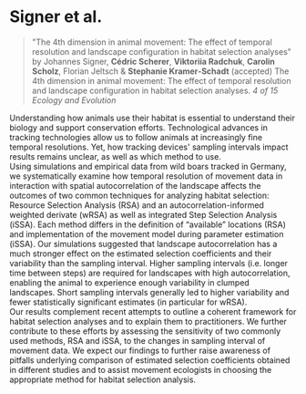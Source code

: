 # Signer et al. 

> "The 4th dimension in animal movement: The effect of temporal resolution and landscape configuration in habitat selection analyses" by Johannes Signer, **Cédric Scherer**, **Viktoriia Radchuk**, **Carolin Scholz**, Florian Jeltsch & **Stephanie Kramer‐Schadt** (accepted) The 4th dimension in animal movement: The effect of temporal resolution and landscape configuration in habitat selection analyses. *4 of 15
Ecology and Evolution*

Understanding how animals use their habitat is essential to understand their biology and support conservation efforts. Technological advances in tracking technologies allow us to follow animals at increasingly fine temporal resolutions. Yet, how tracking devices' sampling intervals impact results remains unclear, as well as which method to use.  
Using simulations and empirical data from wild boars tracked in Germany, we systematically examine how temporal resolution of movement data in interaction with spatial autocorrelation of the landscape affects the outcomes of two common techniques for analyzing habitat selection: Resource Selection Analysis (RSA) and an autocorrelation-informed weighted derivate (wRSA) as well as integrated Step Selection Analysis (iSSA). Each method differs in the definition of “available” locations (RSA) and implementation of the movement model during parameter estimation (iSSA). 
Our simulations suggested that landscape autocorrelation has a much stronger effect on the estimated selection coefficients and their variability than the sampling interval. Higher sampling intervals (i.e. longer time between steps) are required for landscapes with high autocorrelation, enabling the animal to experience enough variability in clumped landscapes. Short sampling intervals generally led to higher variability and fewer statistically significant estimates (in particular for wRSA).  
Our results complement recent attempts to outline a coherent framework for habitat selection analyses and to explain them to practitioners. We further contribute to these efforts by assessing the sensitivity of two commonly used methods, RSA and iSSA, to the changes in sampling interval of movement data. We expect our findings to further raise awareness of pitfalls underlying comparison of estimated selection coefficients obtained in different studies and to assist movement ecologists in choosing the appropriate method for habitat selection analysis. 
